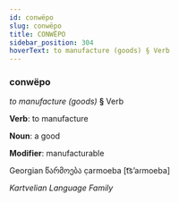 ```yaml
---
id: conwëpo
slug: conwëpo
title: CONWËPO
sidebar_position: 304
hoverText: to manufacture (goods) § Verb
---
```


### conwëpo

*to manufacture (goods)* **§** Verb

**Verb**: to manufacture

**Noun**: a good

**Modifier**: manufacturable

Georgian წარმოება c̣armoeba [t͡sʼaɾmoeba]

*Kartvelian Language Family*